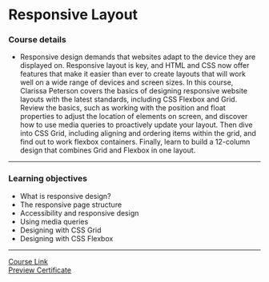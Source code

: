 # Responsive Layout
### Course details
- Responsive design demands that websites adapt to the device they are displayed on. Responsive layout is key, and HTML and CSS now offer features that make it easier than ever to create layouts that will work well on a wide range of devices and screen sizes. In this course, Clarissa Peterson covers the basics of designing responsive website layouts with the latest standards, including CSS Flexbox and Grid. Review the basics, such as working with the position and float properties to adjust the location of elements on screen, and discover how to use media queries to proactively update your layout. Then dive into CSS Grid, including aligning and ordering items within the grid, and find out to work flexbox containers. Finally, learn to build a 12-column design that combines Grid and Flexbox in one layout.
---
### Learning objectives
- What is responsive design?
- The responsive page structure
- Accessibility and responsive design
- Using media queries
- Designing with CSS Grid
- Designing with CSS Flexbox
-------------------------------
[Course Link](https://www.linkedin.com/learning/responsive-layout/go-cross-platform-with-responsive-design?autoplay=true)
<br>[Preview Certificate](https://www.linkedin.com/learning/certificates/04338ff73cc0c61d097fee265bf2ef0c5b1f2f688fd81580765c5ce459aeae0a?trk=share_certificate)
